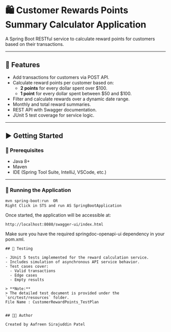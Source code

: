 # 🛍️ Customer Rewards Points Summary Calculator Application

A Spring Boot RESTful service to calculate reward points for customers based on their transactions.

---

## 📌 Features

- Add transactions for customers via POST API.
- Calculate reward points per customer based on:
  - **2 points** for every dollar spent over $100.
  - **1 point** for every dollar spent between $50 and $100.
- Filter and calculate rewards over a dynamic date range.
- Monthly and total reward summaries.
- REST API with Swagger documentation.
- JUnit 5 test coverage for service logic.

---

## ▶️ Getting Started

### 🧰 Prerequisites

- Java 8+
- Maven
- IDE (Spring Tool Suite, IntelliJ, VSCode, etc.)

---

### 🚀 Running the Application

```bash
mvn spring-boot:run  OR
Right Click in STS and run AS SpringBootApplication
```
Once started, the application will be accessible at:

```
http://localhost:8080/swagger-ui/index.html
```

Make sure you have the required springdoc-openapi-ui dependency in your pom.xml.
```
## 🧪 Testing

- JUnit 5 tests implemented for the reward calculation service.
- Includes simulation of asynchronous API service behavior.
- Test cases cover:
  - Valid transactions
  - Edge cases
  - Empty results
  
> **Note:**  
> The detailed test document is provided under the `src/test/resources` folder.
File Name : CustomerRewardPoints_TestPlan


## 👨‍💻 Author

Created by Aafreen Sirajuddin Patel

